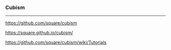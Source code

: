 ### Cubism
---
https://github.com/square/cubism

https://square.github.io/cubism/

https://github.com/square/cubism/wiki/Tutorials

```
```

```
```

```
```

